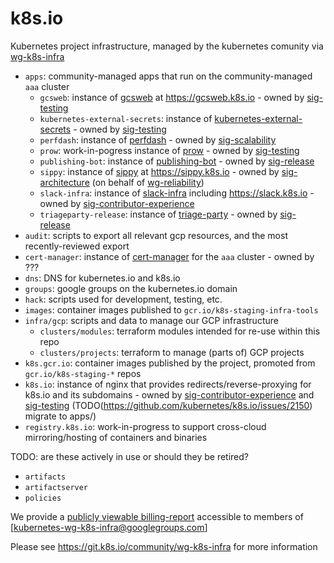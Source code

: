 # k8s.io

Kubernetes project infrastructure, managed by the kubernetes comunity via [wg-k8s-infra]

- `apps`: community-managed apps that run on the community-managed `aaa` cluster
    - `gcsweb`: instance of [gcsweb] at https://gcsweb.k8s.io - owned by [sig-testing]
    - `kubernetes-external-secrets`: instance of [kubernetes-external-secrets] - owned by [sig-testing]
    - `perfdash`: instance of [perfdash] - owned by [sig-scalability]
    - `prow`: work-in-pogress instance of [prow] - owned by [sig-testing]
    - `publishing-bot`: instance of [publishing-bot] - owned by [sig-release]
    - `sippy`: instance of [sippy] at https://sippy.k8s.io - owned by [sig-architecture] (on behalf of [wg-reliability])
    - `slack-infra`: instance of [slack-infra] including https://slack.k8s.io - owned by [sig-contributor-experience]
    - `triageparty-release`: instance of [triage-party] - owned by [sig-release]
- `audit`: scripts to export all relevant gcp resources, and the most recently-reviewed export
- `cert-manager`: instance of [cert-manager] for the `aaa` cluster - owned by ???
- `dns`: DNS for kubernetes.io and k8s.io
- `groups`: google groups on the kubernetes.io domain
- `hack`: scripts used for development, testing, etc.
- `images`: container images published to `gcr.io/k8s-staging-infra-tools`
- `infra/gcp`: scripts and data to manage our GCP infrastructure
    - `clusters/modules`: terraform modules intended for re-use within this repo
    - `clusters/projects`: terraform to manage (parts of) GCP projects
- `k8s.gcr.io`: container images published by the project, promoted from `gcr.io/k8s-staging-*` repos
- `k8s.io`: instance of nginx that provides redirects/reverse-proxying for k8s.io and its subdomains - owned by [sig-contributor-experience] and [sig-testing] (TODO(https://github.com/kubernetes/k8s.io/issues/2150) migrate to apps/)
- `registry.k8s.io`: work-in-progress to support cross-cloud mirroring/hosting of containers and binaries

TODO: are these actively in use or should they be retired?
- `artifacts`
- `artifactserver`
- `policies`

We provide a [publicly viewable billing-report][billing-report] accessible to members of [kubernetes-wg-k8s-infra@googlegroups.com]

Please see https://git.k8s.io/community/wg-k8s-infra for more information

<!-- apps -->
[cert-manager]: https://github.com/jetstack/cert-manager
[gcsweb]: https://git.k8s.io/test-infra/gcsweb
[kubernetes-external-secrets]: https://github.com/external-secrets/kubernetes-external-secrets
[perfdash]: https://git.k8s.io/perf-tests/perfdash
[prow]: https://git.k8s.io/test-infra/prow
[publishing-bot]: https://git.k8s.io/publishing-bot
[sippy]: https://github.com/openshift/sippy
[slack-infra]: https://sigs.k8s.io/slack-infra
[triage-party]: https://github.com/google/triage-party

<!-- misc -->
[billing-report]: https://datastudio.google.com/u/0/reporting/14UWSuqD5ef9E4LnsCD9uJWTPv8MHOA3e
[kubernetes-wg-k8s-infra@]: https://groups.google.com/forum/#!forum/kubernetes-wg-k8s-infra

<!-- community groups -->
[sig-architecture]: https://git.k8s.io/community/sig-architecture
[sig-contributor-experience]: https://git.k8s.io/community/sig-contributor-experience
[sig-node]: https://git.k8s.io/community/sig-node
[sig-release]: https://git.k8s.io/community/sig-release
[sig-scalability]: https://git.k8s.io/community/sig-scalability
[sig-testing]: https://git.k8s.io/community/sig-testing
[wg-k8s-infra]: https://git.k8s.io/community/wg-k8s-infra
[wg-reliability]: https://git.k8s.io/community/wg-reliability

